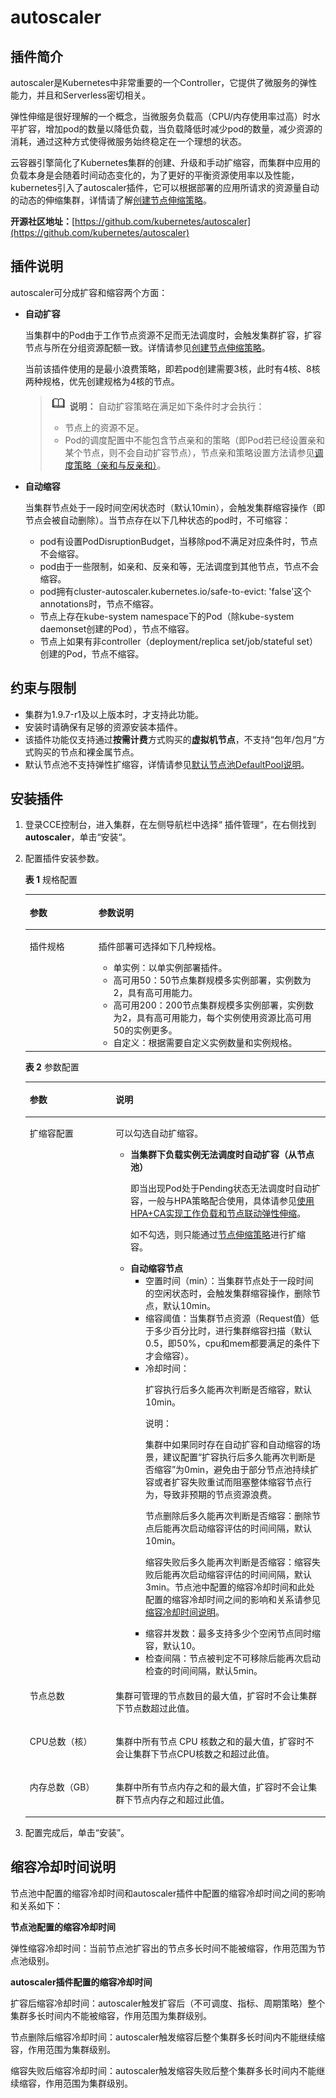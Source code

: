 # autoscaler<a name="cce_10_0154"></a>

## 插件简介<a name="section25311744154917"></a>

autoscaler是Kubernetes中非常重要的一个Controller，它提供了微服务的弹性能力，并且和Serverless密切相关。

弹性伸缩是很好理解的一个概念，当微服务负载高（CPU/内存使用率过高）时水平扩容，增加pod的数量以降低负载，当负载降低时减少pod的数量，减少资源的消耗，通过这种方式使得微服务始终稳定在一个理想的状态。

云容器引擎简化了Kubernetes集群的创建、升级和手动扩缩容，而集群中应用的负载本身是会随着时间动态变化的，为了更好的平衡资源使用率以及性能，kubernetes引入了autoscaler插件，它可以根据部署的应用所请求的资源量自动的动态的伸缩集群，详情请了解[创建节点伸缩策略](创建节点伸缩策略.md)。

**开源社区地址：**[https://github.com/kubernetes/autoscaler](https://github.com/kubernetes/autoscaler)

## 插件说明<a name="section11187642115211"></a>

autoscaler可分成扩容和缩容两个方面：

-   **自动扩容**

    当集群中的Pod由于工作节点资源不足而无法调度时，会触发集群扩容，扩容节点与所在分组资源配额一致。详情请参见[创建节点伸缩策略](创建节点伸缩策略.md)。

    当前该插件使用的是最小浪费策略，即若pod创建需要3核，此时有4核、8核两种规格，优先创建规格为4核的节点。

    >![](public_sys-resources/icon-note.gif) **说明：** 
    >自动扩容策略在满足如下条件时才会执行：
    >-   节点上的资源不足。
    >-   Pod的调度配置中不能包含节点亲和的策略（即Pod若已经设置亲和某个节点，则不会自动扩容节点），节点亲和策略设置方法请参见[调度策略（亲和与反亲和）](调度策略（亲和与反亲和）.md)。

-   **自动缩容**

    当集群节点处于一段时间空闲状态时（默认10min），会触发集群缩容操作（即节点会被自动删除）。当节点存在以下几种状态的pod时，不可缩容：

    -   pod有设置PodDisruptionBudget，当移除pod不满足对应条件时，节点不会缩容。
    -   pod由于一些限制，如亲和、反亲和等，无法调度到其他节点，节点不会缩容。
    -   pod拥有cluster-autoscaler.kubernetes.io/safe-to-evict: 'false'这个annotations时，节点不缩容。
    -   节点上存在kube-system namespace下的Pod（除kube-system daemonset创建的Pod），节点不缩容。
    -   节点上如果有非controller（deployment/replica set/job/stateful set）创建的Pod，节点不缩容。


## 约束与限制<a name="section202191122814"></a>

-   集群为1.9.7-r1及以上版本时，才支持此功能。
-   安装时请确保有足够的资源安装本插件。
-   该插件功能仅支持通过**按需计费**方式购买的**虚拟机节点**，不支持“包年/包月“方式购买的节点和裸金属节点。
-   默认节点池不支持弹性扩缩容，详情请参见[默认节点池DefaultPool说明](节点池概述.md#section16928123042115)。

## 安装插件<a name="section15573161754711"></a>

1.  登录CCE控制台，进入集群，在左侧导航栏中选择“ 插件管理“，在右侧找到**autoscaler**，单击“安装“。
2.  配置插件安装参数。

    **表 1**  规格配置

    <a name="table1582194517429"></a>
    <table><thead align="left"><tr id="row178187453428"><th class="cellrowborder" valign="top" width="22.89%" id="mcps1.2.3.1.1"><p id="p14818104534219"><a name="p14818104534219"></a><a name="p14818104534219"></a>参数</p>
    </th>
    <th class="cellrowborder" valign="top" width="77.11%" id="mcps1.2.3.1.2"><p id="p181814453425"><a name="p181814453425"></a><a name="p181814453425"></a>参数说明</p>
    </th>
    </tr>
    </thead>
    <tbody><tr id="row178631475226"><td class="cellrowborder" valign="top" width="22.89%" headers="mcps1.2.3.1.1 "><p id="p386464792210"><a name="p386464792210"></a><a name="p386464792210"></a>插件规格</p>
    </td>
    <td class="cellrowborder" valign="top" width="77.11%" headers="mcps1.2.3.1.2 "><p id="p1861133733913"><a name="p1861133733913"></a><a name="p1861133733913"></a>插件部署可选择如下几种规格。</p>
    <a name="ul1634319358233"></a><a name="ul1634319358233"></a><ul id="ul1634319358233"><li>单实例：以单实例部署插件。</li><li>高可用50：50节点集群规模多实例部署，实例数为2，具有高可用能力。</li><li>高可用200：200节点集群规模多实例部署，实例数为2，具有高可用能力，每个实例使用资源比高可用50的实例更多。</li><li>自定义：根据需要自定义实例数量和实例规格。</li></ul>
    </td>
    </tr>
    </tbody>
    </table>

    **表 2**  参数配置

    <a name="table0286202110139"></a>
    <table><thead align="left"><tr id="row3287142131313"><th class="cellrowborder" valign="top" width="28.64%" id="mcps1.2.3.1.1"><p id="p122877214130"><a name="p122877214130"></a><a name="p122877214130"></a>参数</p>
    </th>
    <th class="cellrowborder" valign="top" width="71.36%" id="mcps1.2.3.1.2"><p id="p13287112110132"><a name="p13287112110132"></a><a name="p13287112110132"></a>说明</p>
    </th>
    </tr>
    </thead>
    <tbody><tr id="row228792161312"><td class="cellrowborder" valign="top" width="28.64%" headers="mcps1.2.3.1.1 "><p id="p132872021121315"><a name="p132872021121315"></a><a name="p132872021121315"></a>扩缩容配置</p>
    </td>
    <td class="cellrowborder" valign="top" width="71.36%" headers="mcps1.2.3.1.2 "><p id="p7582201961710"><a name="p7582201961710"></a><a name="p7582201961710"></a>可以勾选自动扩缩容。</p>
    <a name="ul1871517527163"></a><a name="ul1871517527163"></a><ul id="ul1871517527163"><li><strong id="b1956111198"><a name="b1956111198"></a><a name="b1956111198"></a>当集群下负载实例无法调度时自动扩容（从节点池）</strong><p id="p1477772216710"><a name="p1477772216710"></a><a name="p1477772216710"></a>即当出现Pod处于Pending状态无法调度时自动扩容，一般与HPA策略配合使用，具体请参见<a href="使用HPA+CA实现工作负载和节点联动弹性伸缩.md">使用HPA+CA实现工作负载和节点联动弹性伸缩</a>。</p>
    <p id="p18756721694"><a name="p18756721694"></a><a name="p18756721694"></a>如不勾选，则只能通过<a href="创建节点伸缩策略.md">节点伸缩策略</a>进行扩缩容。</p>
    </li><li><strong id="b0625115171919"><a name="b0625115171919"></a><a name="b0625115171919"></a>自动缩容节点</strong><a name="ul3971951111917"></a><a name="ul3971951111917"></a><ul id="ul3971951111917"><li>空置时间（min）：当集群节点处于一段时间的空闲状态时，会触发集群缩容操作，删除节点，默认10min。</li><li>缩容阈值：当集群节点资源（Request值）低于多少百分比时，进行集群缩容扫描（默认0.5，即50%，cpu和mem都要满足的条件下才会缩容）。</li><li>冷却时间：<p id="p08155492115"><a name="p08155492115"></a><a name="p08155492115"></a>扩容执行后多久能再次判断是否缩容，默认10min。</p>
    <div class="note" id="note11141447375"><a name="note11141447375"></a><a name="note11141447375"></a><span class="notetitle"> 说明： </span><div class="notebody"><p id="p1445674518371"><a name="p1445674518371"></a><a name="p1445674518371"></a>集群中如果同时存在自动扩容和自动缩容的场景，建议配置“扩容执行后多久能再次判断是否缩容”为0min，避免由于部分节点池持续扩容或者扩容失败重试而阻塞整体缩容节点行为，导致非预期的节点资源浪费。</p>
    </div></div>
    <p id="p078505512112"><a name="p078505512112"></a><a name="p078505512112"></a>节点删除后多久能再次判断是否缩容：删除节点后能再次启动缩容评估的时间间隔，默认10min。</p>
    <p id="p18884155610211"><a name="p18884155610211"></a><a name="p18884155610211"></a>缩容失败后多久能再次判断是否缩容：缩容失败后能再次启动缩容评估的时间间隔，默认3min。节点池中配置的缩容冷却时间和此处配置的缩容冷却时间之间的影响和关系请参见<a href="#section59676731017">缩容冷却时间说明</a>。</p>
    </li><li>缩容并发数：最多支持多少个空闲节点同时缩容，默认10。</li><li>检查间隔：节点被判定不可移除后能再次启动检查的时间间隔，默认5min。</li></ul>
    </li></ul>
    </td>
    </tr>
    <tr id="row18287122141315"><td class="cellrowborder" valign="top" width="28.64%" headers="mcps1.2.3.1.1 "><p id="p1102571612"><a name="p1102571612"></a><a name="p1102571612"></a>节点总数</p>
    </td>
    <td class="cellrowborder" valign="top" width="71.36%" headers="mcps1.2.3.1.2 "><p id="p1253551412214"><a name="p1253551412214"></a><a name="p1253551412214"></a>集群可管理的节点数目的最大值，扩容时不会让集群下节点数超过此值。</p>
    </td>
    </tr>
    <tr id="row11288721191315"><td class="cellrowborder" valign="top" width="28.64%" headers="mcps1.2.3.1.1 "><p id="p5182513167"><a name="p5182513167"></a><a name="p5182513167"></a>CPU总数（核）</p>
    </td>
    <td class="cellrowborder" valign="top" width="71.36%" headers="mcps1.2.3.1.2 "><p id="p136391289161"><a name="p136391289161"></a><a name="p136391289161"></a>集群中所有节点 CPU 核数之和的最大值，扩容时不会让集群下节点CPU核数之和超过此值。</p>
    </td>
    </tr>
    <tr id="row158581823181616"><td class="cellrowborder" valign="top" width="28.64%" headers="mcps1.2.3.1.1 "><p id="p91162591614"><a name="p91162591614"></a><a name="p91162591614"></a>内存总数（GB）</p>
    </td>
    <td class="cellrowborder" valign="top" width="71.36%" headers="mcps1.2.3.1.2 "><p id="p135351014162119"><a name="p135351014162119"></a><a name="p135351014162119"></a>集群中所有节点内存之和的最大值，扩容时不会让集群下节点内存之和超过此值。</p>
    </td>
    </tr>
    </tbody>
    </table>

3.  配置完成后，单击“安装”。

## 缩容冷却时间说明<a name="section59676731017"></a>

节点池中配置的缩容冷却时间和autoscaler插件中配置的缩容冷却时间之间的影响和关系如下：

**节点池配置的缩容冷却时间**

弹性缩容冷却时间：当前节点池扩容出的节点多长时间不能被缩容，作用范围为节点池级别。

**autoscaler插件配置的缩容冷却时间**

扩容后缩容冷却时间：autoscaler触发扩容后（不可调度、指标、周期策略）整个集群多长时间内不能被缩容，作用范围为集群级别。

节点删除后缩容冷却时间：autoscaler触发缩容后整个集群多长时间内不能继续缩容，作用范围为集群级别。

缩容失败后缩容冷却时间：autoscaler触发缩容失败后整个集群多长时间内不能继续缩容，作用范围为集群级别。

